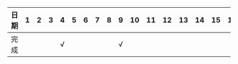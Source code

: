 日期 |1|2|3|4|5|6|7|8|9|10|11|12|13|14|15|16|17|18|19|20|21|22|23|24|25|26|27|28|29|30|31
---|---|---|---|---|---|----|----|----|----|----|---|---|----|----|----|----|---|---|---|---|---|---|---|---|---|---|---|---|---|---|---|
完成 | | | | √| | | | | √| | | | | | | | | | |√|√ | | |√| | | | | | | | |
